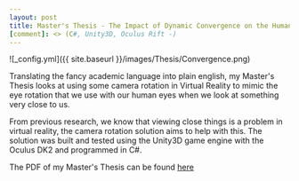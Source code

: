 ```yaml
---
layout: post
title: Master's Thesis - The Impact of Dynamic Convergence on the Human Visual System in Head Mounted Displays
[comment]: <> (C#, Unity3D, Oculus Rift -)
---
```

![_config.yml]({{ site.baseurl }}/images/Thesis/Convergence.png)

Translating the fancy academic language into plain english, 
my Master's Thesis looks at using some camera rotation in Virtual Reality to mimic the eye rotation that we use with our human eyes when we look at something very close to us.

From previous research, we know that viewing close things is a problem in virtual reality, the camera rotation solution aims to help with this.
The solution was built and tested using the Unity3D game engine with the Oculus DK2 and programmed in C#.

The PDF of my Master's Thesis can be found [here](../downloads/impact-dynamic-convergence.pdf)
